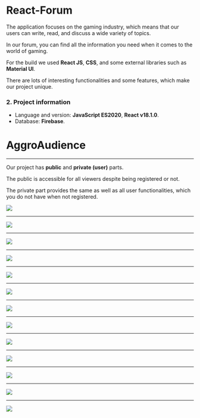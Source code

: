 # React-Forum

The application focuses on the gaming industry, which means that our users can write, read, and discuss a wide variety of topics.

In our forum, you can find all the information you need when it comes to the world of gaming.

For the build we used **React JS**, **CSS**, and some external libraries such as **Material UI**.

There are lots of interesting functionalities and some features, which make our project unique.

### 2. Project information

- Language and version: **JavaScript ES2020**, **React v18.1.0**.
- Database: **Firebase**.

# AggroAudience

---

Our project has **public** and **private (user)** parts.

The public is accessible for all viewers despite being registered or not.

The private part provides the same as well as all user functionalities, which you do not have when not registered.

![](markdown/1.png)

---

![](markdown/11.png)

---

![](markdown/12.png)

---

![](markdown/6.png)

---

![](markdown/5.png)

---

![](markdown/4.png)

---

![](markdown/13.png)

---

![](markdown/3.png)

---

![](markdown/10.png)

---

![](markdown/2.png)

---

![](markdown/7.png)

---

![](markdown/8.png)

---

![](markdown/9.png)
